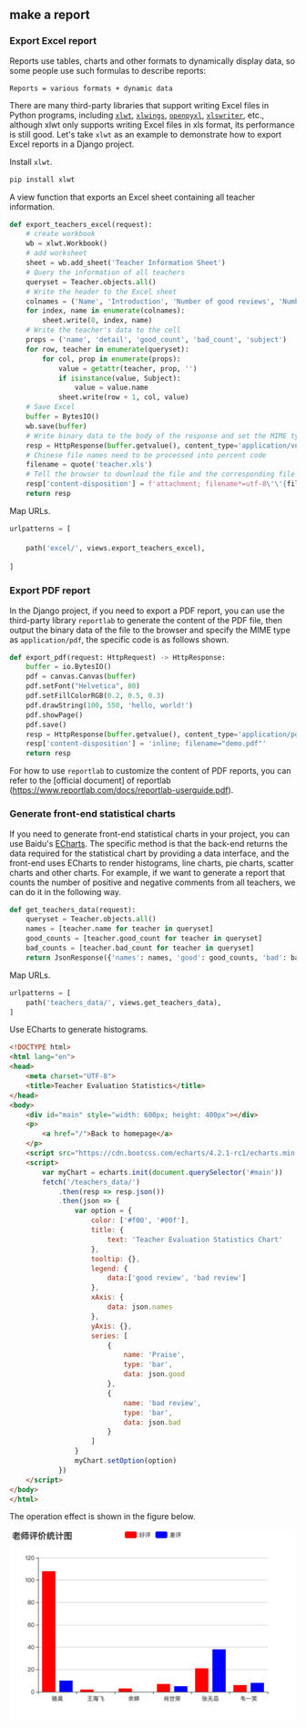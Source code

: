 ## make a report

### Export Excel report

Reports use tables, charts and other formats to dynamically display data, so some people use such formulas to describe reports:

````
Reports = various formats + dynamic data
````

There are many third-party libraries that support writing Excel files in Python programs, including [`xlwt`](<https://xlwt.readthedocs.io/en/latest/>), [`xlwings`](<https:// docs.xlwings.org/en/latest/quickstart.html>), [`openpyxl`](<https://openpyxl.readthedocs.io/en/latest/>), [`xlswriter`](<https:/ /xlsxwriter.readthedocs.io/>), etc., although xlwt only supports writing Excel files in xls format, its performance is still good. Let's take `xlwt` as an example to demonstrate how to export Excel reports in a Django project.

Install `xlwt`.

````Bash
pip install xlwt
````

A view function that exports an Excel sheet containing all teacher information.

````Python
def export_teachers_excel(request):
    # create workbook
    wb = xlwt.Workbook()
    # add worksheet
    sheet = wb.add_sheet('Teacher Information Sheet')
    # Query the information of all teachers
    queryset = Teacher.objects.all()
    # Write the header to the Excel sheet
    colnames = ('Name', 'Introduction', 'Number of good reviews', 'Number of bad reviews', 'Subject')
    for index, name in enumerate(colnames):
        sheet.write(0, index, name)
    # Write the teacher's data to the cell
    props = ('name', 'detail', 'good_count', 'bad_count', 'subject')
    for row, teacher in enumerate(queryset):
        for col, prop in enumerate(props):
            value = getattr(teacher, prop, '')
            if isinstance(value, Subject):
                value = value.name
            sheet.write(row + 1, col, value)
    # Save Excel
    buffer = BytesIO()
    wb.save(buffer)
    # Write binary data to the body of the response and set the MIME type
    resp = HttpResponse(buffer.getvalue(), content_type='application/vnd.ms-excel')
    # Chinese file names need to be processed into percent code
    filename = quote('teacher.xls')
    # Tell the browser to download the file and the corresponding file name through the response header
    resp['content-disposition'] = f'attachment; filename*=utf-8\'\'{filename}'
    return resp
````

Map URLs.

````Python
urlpatterns = [
    
    path('excel/', views.export_teachers_excel),
    
]
````

### Export PDF report

In the Django project, if you need to export a PDF report, you can use the third-party library `reportlab` to generate the content of the PDF file, then output the binary data of the file to the browser and specify the MIME type as `application/pdf`, the specific code is as follows shown.

````Python
def export_pdf(request: HttpRequest) -> HttpResponse:
    buffer = io.BytesIO()
    pdf = canvas.Canvas(buffer)
    pdf.setFont("Helvetica", 80)
    pdf.setFillColorRGB(0.2, 0.5, 0.3)
    pdf.drawString(100, 550, 'hello, world!')
    pdf.showPage()
    pdf.save()
    resp = HttpResponse(buffer.getvalue(), content_type='application/pdf')
    resp['content-disposition'] = 'inline; filename="demo.pdf"'
    return resp
````

For how to use `reportlab` to customize the content of PDF reports, you can refer to the [official document] of reportlab (https://www.reportlab.com/docs/reportlab-userguide.pdf).

### Generate front-end statistical charts

If you need to generate front-end statistical charts in your project, you can use Baidu's [ECharts](<https://echarts.baidu.com/>). The specific method is that the back-end returns the data required for the statistical chart by providing a data interface, and the front-end uses ECharts to render histograms, line charts, pie charts, scatter charts and other charts. For example, if we want to generate a report that counts the number of positive and negative comments from all teachers, we can do it in the following way.

````Python
def get_teachers_data(request):
    queryset = Teacher.objects.all()
    names = [teacher.name for teacher in queryset]
    good_counts = [teacher.good_count for teacher in queryset]
    bad_counts = [teacher.bad_count for teacher in queryset]
    return JsonResponse({'names': names, 'good': good_counts, 'bad': bad_counts})
````

Map URLs.

````Python
urlpatterns = [
    path('teachers_data/', views.get_teachers_data),
]
````

Use ECharts to generate histograms.

````HTML
<!DOCTYPE html>
<html lang="en">
<head>
    <meta charset="UTF-8">
    <title>Teacher Evaluation Statistics</title>
</head>
<body>
    <div id="main" style="width: 600px; height: 400px"></div>
    <p>
        <a href="/">Back to homepage</a>
    </p>
    <script src="https://cdn.bootcss.com/echarts/4.2.1-rc1/echarts.min.js"></script>
    <script>
        var myChart = echarts.init(document.querySelector('#main'))
        fetch('/teachers_data/')
            .then(resp => resp.json())
            .then(json => {
                var option = {
                    color: ['#f00', '#00f'],
                    title: {
                        text: 'Teacher Evaluation Statistics Chart'
                    },
                    tooltip: {},
                    legend: {
                        data:['good review', 'bad review']
                    },
                    xAxis: {
                        data: json.names
                    },
                    yAxis: {},
                    series: [
                        {
                            name: 'Praise',
                            type: 'bar',
                            data: json.good
                        },
                        {
                            name: 'bad review',
                            type: 'bar',
                            data: json.bad
                        }
                    ]
                }
                myChart.setOption(option)
            })
    </script>
</body>
</html>
````

The operation effect is shown in the figure below.

![](./res/echarts_bar_graph.png)